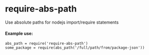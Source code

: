 # require-abs-path
Use absolute paths for nodejs import/require statements

#### Example use:
```
abs_path = require('require-abs-path')
some_package = require(abs_path('/full/path/from/package-json'))
```

